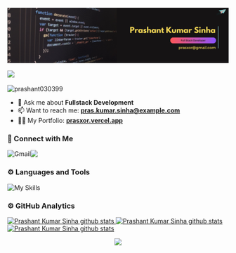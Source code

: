 <p align="center"> 
  <img src="https://github.com/prasxor/prasxor/blob/main/banner.png"/>
</p>

[![](https://visitcount.itsvg.in/api?id=prasxor&icon=0&color=0)](https://visitcount.itsvg.in)  

<p align="left"> 
  <img src="https://komarev.com/ghpvc/?username=prasxor&label=Profile%20views&color=0e75b6&style=flat" alt="prashant030399" />  
</p>

- 💬 Ask me about **Fullstack Development**
- 📫 Want to reach me: **pras.kumar.sinha@example.com**
- 👨‍💻 My Portfolio: **[prasxor.vercel.app](https://prasxor.vercel.app/)**

### 👋 Connect with Me
<a href="mailto:pras.kumar.sinha@gmail.com"><img align="left" src="https://img.shields.io/badge/Gmail-D14836?style=for-the-badge&logo=gmail&logoColor=white" alt="Gmail" /></a>
<a href="https://www.linkedin.com/in/prasxor/" target="_blank"><img align="left" src="https://img.shields.io/badge/LinkedIn-0077B5?style=for-the-badge&logo=linkedin&logoColor=white" target="_blank"></a>
<br/>

### ⚙️ Languages and Tools
  ![My Skills](https://skillicons.dev/icons?i=html,css,js,react,tailwind,py,typescript,bootstrap,nodejs,mongodb,c,cpp,java)

### ⚙️ GitHub Analytics
<a href="https://github.com/prasxor">
  <img height="160em" src="https://github-profile-summary-cards.vercel.app/api/cards/profile-details?username=prasxor&theme=github_dark" alt="Prashant Kumar Sinha github stats" />
   <img height="80em" src="http://github-profile-summary-cards.vercel.app/api/cards/repos-per-language?username=prasxor&theme=github_dark" alt="Prashant Kumar Sinha github stats" />
    <img height="80em" src="http://github-profile-summary-cards.vercel.app/api/cards/most-commit-language?username=prasxor&theme=github_dark" alt="Prashant Kumar Sinha github stats" />
</a>



<p align="center">  
  <img src="https://capsule-render.vercel.app/api?type=waving&color=gradient&height=100&section=footer"/>
</p>
